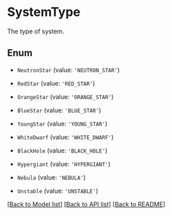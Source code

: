 # SystemType

The type of system.

## Enum

* `NeutronStar` (value: `'NEUTRON_STAR'`)

* `RedStar` (value: `'RED_STAR'`)

* `OrangeStar` (value: `'ORANGE_STAR'`)

* `BlueStar` (value: `'BLUE_STAR'`)

* `YoungStar` (value: `'YOUNG_STAR'`)

* `WhiteDwarf` (value: `'WHITE_DWARF'`)

* `BlackHole` (value: `'BLACK_HOLE'`)

* `Hypergiant` (value: `'HYPERGIANT'`)

* `Nebula` (value: `'NEBULA'`)

* `Unstable` (value: `'UNSTABLE'`)

[[Back to Model list]](../README.md#documentation-for-models) [[Back to API list]](../README.md#documentation-for-api-endpoints) [[Back to README]](../README.md)
